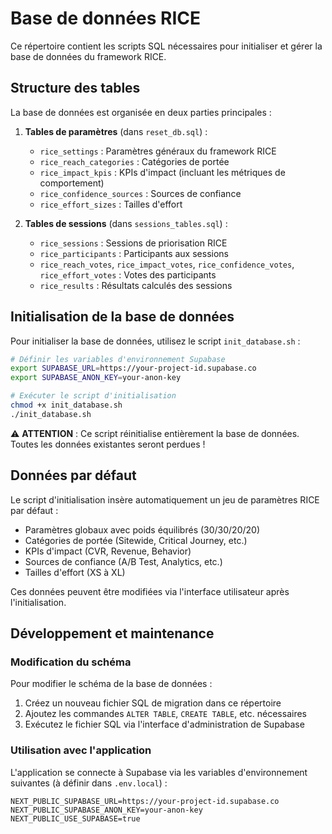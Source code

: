 # Base de données RICE

Ce répertoire contient les scripts SQL nécessaires pour initialiser et gérer la base de données du framework RICE.

## Structure des tables

La base de données est organisée en deux parties principales :

1. **Tables de paramètres** (dans `reset_db.sql`) :
   - `rice_settings` : Paramètres généraux du framework RICE
   - `rice_reach_categories` : Catégories de portée
   - `rice_impact_kpis` : KPIs d'impact (incluant les métriques de comportement)
   - `rice_confidence_sources` : Sources de confiance
   - `rice_effort_sizes` : Tailles d'effort

2. **Tables de sessions** (dans `sessions_tables.sql`) :
   - `rice_sessions` : Sessions de priorisation RICE
   - `rice_participants` : Participants aux sessions
   - `rice_reach_votes`, `rice_impact_votes`, `rice_confidence_votes`, `rice_effort_votes` : Votes des participants
   - `rice_results` : Résultats calculés des sessions

## Initialisation de la base de données

Pour initialiser la base de données, utilisez le script `init_database.sh` :

```bash
# Définir les variables d'environnement Supabase
export SUPABASE_URL=https://your-project-id.supabase.co
export SUPABASE_ANON_KEY=your-anon-key

# Exécuter le script d'initialisation
chmod +x init_database.sh
./init_database.sh
```

⚠️ **ATTENTION** : Ce script réinitialise entièrement la base de données. Toutes les données existantes seront perdues !

## Données par défaut

Le script d'initialisation insère automatiquement un jeu de paramètres RICE par défaut :

- Paramètres globaux avec poids équilibrés (30/30/20/20)
- Catégories de portée (Sitewide, Critical Journey, etc.)
- KPIs d'impact (CVR, Revenue, Behavior)
- Sources de confiance (A/B Test, Analytics, etc.)
- Tailles d'effort (XS à XL)

Ces données peuvent être modifiées via l'interface utilisateur après l'initialisation.

## Développement et maintenance

### Modification du schéma

Pour modifier le schéma de la base de données :

1. Créez un nouveau fichier SQL de migration dans ce répertoire
2. Ajoutez les commandes `ALTER TABLE`, `CREATE TABLE`, etc. nécessaires
3. Exécutez le fichier SQL via l'interface d'administration de Supabase

### Utilisation avec l'application

L'application se connecte à Supabase via les variables d'environnement suivantes (à définir dans `.env.local`) :

```
NEXT_PUBLIC_SUPABASE_URL=https://your-project-id.supabase.co
NEXT_PUBLIC_SUPABASE_ANON_KEY=your-anon-key
NEXT_PUBLIC_USE_SUPABASE=true
``` 